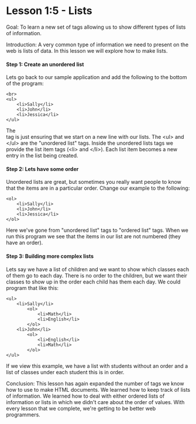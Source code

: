 Lesson 1:5 - Lists
==================

Goal:  To learn a new set of tags allowing us to show different types of lists of information.

Introduction:  A very common type of information we need to present on the web is lists of data.  In this lesson we will explore how to make lists.

#### Step 1:  Create an unordered list

Lets go back to our sample application and add the following to the bottom of the program:

	<br>
	<ul>
		<li>Sally</li>
		<li>John</li>
		<li>Jessica</li>
	</ul>

The <br> tag is just ensuring that we start on a new line with our lists.  The &lt;ul&gt; and &lt;/ul&gt; are the "unordered list" tags.  Inside the unordered lists tags we provide the list item tags (&lt;li&gt; and &lt;/li&gt;).  Each list item becomes a new entry in the list being created.

#### Step 2:  Lets have some order

Unordered lists are great, but sometimes you really want people to know that the items are in a particular order.  Change our example to the following:

	<ol>
		<li>Sally</li>
		<li>John</li>
		<li>Jessica</li>
	</ol>

Here we've gone from "unordered list" tags to "ordered list" tags.  When we run this program we see that the items in our list are not numbered (they have an order).


#### Step 3:  Building more complex lists

Lets say we have a list of children and we want to show which classes each of them go to each day.  There is no order to the children, but we want their classes to show up in the order each child has them each day.  We could program that like this:

	<ul>
		<li>Sally</li>
			<ol>
				<li>Math</li>
				<li>English</li>
			</ol>
		<li>John</li>
			<ol>
				<li>English</li>
				<li>Math</li>
			</ol>
	</ul>

If we view this example, we have a list with students without an order and a list of classes under each student this is in order.


Conclusion:  This lesson has again expanded the number of tags we know how to use to make HTML documents.  We learned how to keep track of lists of information.  We learned how to deal with either ordered lists of information or lists in which we didn't care about the order of values.  With every lesson that we complete, we're getting to be better web programmers.  
